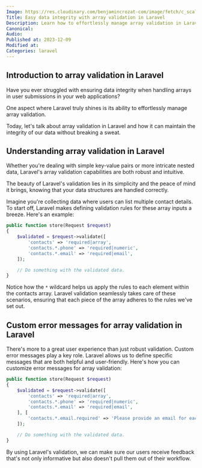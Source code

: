 ```yaml
---
Image: https://res.cloudinary.com/benjamincrozat-com/image/fetch/c_scale,f_webp,q_auto,w_1200/https://github.com/benjamincrozat/content/assets/3613731/c7994761-ec8f-473a-9b45-a3c1e6c8390a
Title: Easy data integrity with array validation in Laravel
Description: Learn how to effortlessly manage array validation in Laravel to ensure data integrity in your web applications.
Canonical: 
Audio:
Published at: 2023-12-09
Modified at:
Categories: laravel
---
```


## Introduction to array validation in Laravel

Have you ever struggled with ensuring data integrity when handling arrays in user submissions in your web applications?

One aspect where Laravel truly shines is its ability to effortlessly manage array validation.

Today, let's talk about array validation in Laravel and how it can maintain the integrity of our data without breaking a sweat.

## Understanding array validation in Laravel

Whether you're dealing with simple key-value pairs or more intricate nested data, Laravel's array validation capabilities are both robust and intuitive.

The beauty of Laravel's validation lies in its simplicity and the peace of mind it brings, knowing that your data structures are handled correctly.

Imagine you're collecting data where users can list multiple contact details. To start off, Laravel makes defining validation rules for these array inputs a breeze. Here's an example:

```php
public function store(Request $request)
{
    $validated = $request->validate([
        'contacts' => 'required|array',
        'contacts.*.phone' => 'required|numeric',
        'contacts.*.email' => 'required|email',
    ]);

    // Do something with the validated data.
}
```

Notice how the `*` wildcard helps us apply the rules to each element within the contacts array. Laravel validation seamlessly takes care of these scenarios, ensuring that each piece of the array adheres to the rules we've set out.

## Custom error messages for array validation in Laravel

There's more to a great user experience than just robust validation. Custom error messages play a key role. Laravel allows us to define specific messages that are both helpful and user-friendly. Here's how you can customize error messages for array validation:

```php
public function store(Request $request)
{
    $validated = $request->validate([
        'contacts' => 'required|array',
        'contacts.*.phone' => 'required|numeric',
        'contacts.*.email' => 'required|email',
    ], [
        'contacts.*.email.required' => 'Please provide an email for each contact.',
    ]);

    // Do something with the validated data.
}
```

By using Laravel's validation, we can make sure our users receive feedback that's not only informative but also doesn't pull them out of their workflow.
